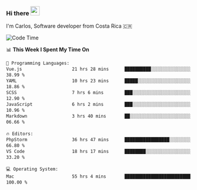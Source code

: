 ### Hi there <img src="https://media.giphy.com/media/hvRJCLFzcasrR4ia7z/giphy.gif" width="25px" height="25px">

I'm Carlos, Software developer from Costa Rica 🇨🇷

[//]: # (<a href="https://app.daily.dev/carum98"><img src="https://github.com/carum98/carum98/blob/main/devcard.svg" width="400" alt="Carlos Umaña Acevedo's Dev Card"/></a>)


<!--START_SECTION:waka-->
![Code Time](http://img.shields.io/badge/Code%20Time-12%2C008%20hrs%205%20mins-blue)

📊 **This Week I Spent My Time On** 

```text
💬 Programming Languages: 
Vue.js                   21 hrs 28 mins      ██████████░░░░░░░░░░░░░░░   38.99 % 
YAML                     10 hrs 23 mins      █████░░░░░░░░░░░░░░░░░░░░   18.86 % 
SCSS                     7 hrs 6 mins        ███░░░░░░░░░░░░░░░░░░░░░░   12.90 % 
JavaScript               6 hrs 2 mins        ███░░░░░░░░░░░░░░░░░░░░░░   10.96 % 
Markdown                 3 hrs 40 mins       ██░░░░░░░░░░░░░░░░░░░░░░░   06.66 % 

🔥 Editors: 
PhpStorm                 36 hrs 47 mins      █████████████████░░░░░░░░   66.80 % 
VS Code                  18 hrs 17 mins      ████████░░░░░░░░░░░░░░░░░   33.20 % 

💻 Operating System: 
Mac                      55 hrs 4 mins       █████████████████████████   100.00 % 
```


<!--END_SECTION:waka-->
